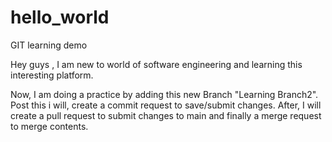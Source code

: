 # hello_world
GIT learning demo

Hey guys , I am new to world of software engineering and learning this interesting platform.

Now, I am doing a practice by adding this new Branch "Learning Branch2".
Post this i will, create a commit request to save/submit changes.
After, I will create a pull request to submit changes to main and finally a merge request to merge contents.
